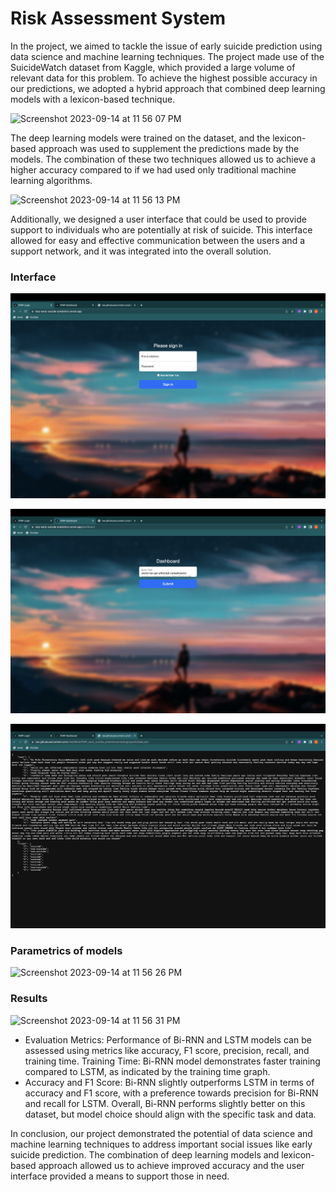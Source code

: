 # Risk Assessment System

In the project, we aimed to tackle the issue of early suicide prediction using data science and machine learning techniques. The project made use of the SuicideWatch dataset from Kaggle, which provided a large volume of relevant data for this problem. To achieve the highest possible accuracy in our predictions, we adopted a hybrid approach that combined deep learning models with a lexicon-based technique.

<img width="506" alt="Screenshot 2023-09-14 at 11 56 07 PM" src="https://github.com/metal0bird/TARP_early_suicide_prediction/assets/71923741/a98fd032-b58c-450d-a204-30711366d97e">

The deep learning models were trained on the dataset, and the lexicon-based approach was used to supplement the predictions made by the models. The combination of these two techniques allowed us to achieve a higher accuracy compared to if we had used only traditional machine learning algorithms.

<img width="641" alt="Screenshot 2023-09-14 at 11 56 13 PM" src="https://github.com/metal0bird/TARP_early_suicide_prediction/assets/71923741/dadd9da0-6b1f-4ae8-994d-723b0c8355a0">

Additionally, we designed a user interface that could be used to provide support to individuals who are potentially at risk of suicide. This interface allowed for easy and effective communication between the users and a support network, and it was integrated into the overall solution.

### Interface

  ![images](https://github.com/metal0bird/TARP_early_suicide_prediction/blob/main/assets/Screenshot%202023-07-14%20at%2010.07.49%20AM.png)

  ![image](https://github.com/metal0bird/TARP_early_suicide_prediction/blob/main/assets/Screenshot%202023-07-14%20at%2010.07.56%20AM.png)

  ![image](https://github.com/metal0bird/TARP_early_suicide_prediction/blob/main/assets/Screenshot%202023-07-14%20at%2010.08.08%20AM.png)

### Parametrics of models

<img width="658" alt="Screenshot 2023-09-14 at 11 56 26 PM" src="https://github.com/metal0bird/TARP_early_suicide_prediction/assets/71923741/b3199d21-293c-4e2d-8e5c-e9a4c0db2461">

### Results 

<img width="623" alt="Screenshot 2023-09-14 at 11 56 31 PM" src="https://github.com/metal0bird/TARP_early_suicide_prediction/assets/71923741/c27e1dcc-0153-4034-8126-e4049c6f0bf2">

- Evaluation Metrics: Performance of Bi-RNN and LSTM models can be assessed using metrics like accuracy, F1 score, precision, recall, and training time.
Training Time: Bi-RNN model demonstrates faster training compared to LSTM, as indicated by the training time graph.
- Accuracy and F1 Score: Bi-RNN slightly outperforms LSTM in terms of accuracy and F1 score, with a preference towards precision for Bi-RNN and recall for LSTM. Overall, Bi-RNN performs slightly better on this dataset, but model choice should align with the specific task and data.

In conclusion, our project demonstrated the potential of data science and machine learning techniques to address important social issues like early suicide prediction. The combination of deep learning models and lexicon-based approach allowed us to achieve improved accuracy and the user interface provided a means to support those in need.
